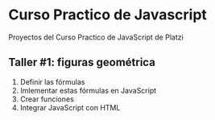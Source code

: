 # Curso Practico de Javascript

Proyectos del Curso Practico de JavaScript de Platzi

## Taller #1: figuras geométrica

1. Definir las fórmulas
2. Imlementar estas fórmulas en JavaScript
3. Crear funciones
4. Integrar JavaScript con HTML
